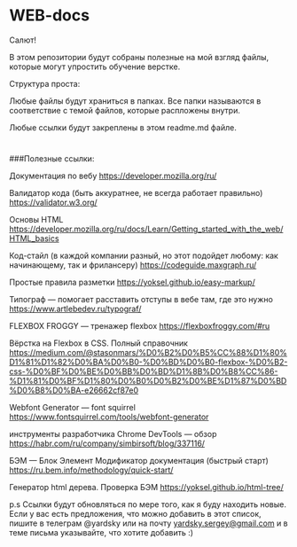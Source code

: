 # WEB-docs

Салют!

В этом репозитории будут собраны полезные на мой взгляд файлы,
которые могут упростить обучение верстке. 


Структура проста: 

Любые файлы будут храниться в папках. Все папки называются в соответствие с темой файлов,
которые распложены внутри.

Любые ссылки будут закреплены в этом readme.md файле.
#
###Полезные ссылки:

Документация по вебу
https://developer.mozilla.org/ru/

Валидатор кода (быть аккуратнее, не всегда работает правильно)
https://validator.w3.org/

Основы HTML
https://developer.mozilla.org/ru/docs/Learn/Getting_started_with_the_web/HTML_basics

Код-стайл (в каждой компании разный, но этот подойдет любому: как начинающему, так и фрилансеру)
https://codeguide.maxgraph.ru/

Простые правила разметки
https://yoksel.github.io/easy-markup/

Типограф — помогает расставить отступы в вебе там, где это нужно
https://www.artlebedev.ru/typograf/

FLEXBOX FROGGY — тренажер flexbox
https://flexboxfroggy.com/#ru

Вёрстка на Flexbox в CSS. Полный справочник
https://medium.com/@stasonmars/%D0%B2%D0%B5%CC%88%D1%80%D1%81%D1%82%D0%BA%D0%B0-%D0%BD%D0%B0-flexbox-%D0%B2-css-%D0%BF%D0%BE%D0%BB%D0%BD%D1%8B%D0%B8%CC%86-%D1%81%D0%BF%D1%80%D0%B0%D0%B2%D0%BE%D1%87%D0%BD%D0%B8%D0%BA-e26662cf87e0

Webfont Generator — font squirrel
https://www.fontsquirrel.com/tools/webfont-generator

инструменты разработчика Chrome DevTools — обзор
https://habr.com/ru/company/simbirsoft/blog/337116/

БЭМ — Блок Элемент Модификатор документация (быстрый старт)
https://ru.bem.info/methodology/quick-start/

Генератор html дерева. Проверка БЭМ
https://yoksel.github.io/html-tree/

 p.s
 Ссылки будут обновляться по мере того, как я буду находить новые.
 Если у вас есть предложения, что можно добавить в этот список,
 пишите в телеграм @yardsky или на почту yardsky.sergey@gmail.com и в теме письма указывайте, 
 что хотите добавить :) 
